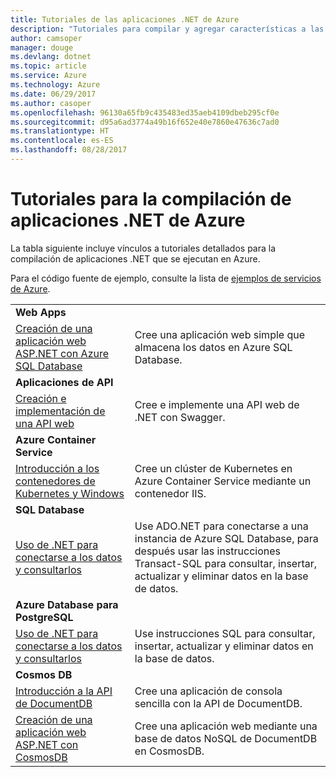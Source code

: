 ```yaml
---
title: Tutoriales de las aplicaciones .NET de Azure
description: "Tutoriales para compilar y agregar características a las aplicaciones .NET web y móviles con servicios de Azure."
author: camsoper
manager: douge
ms.devlang: dotnet
ms.topic: article
ms.service: Azure
ms.technology: Azure
ms.date: 06/29/2017
ms.author: casoper
ms.openlocfilehash: 96130a65fb9c435483ed35aeb4109dbeb295cf0e
ms.sourcegitcommit: d95a6ad3774a49b16f652e40e7860e47636c7ad0
ms.translationtype: HT
ms.contentlocale: es-ES
ms.lasthandoff: 08/28/2017
---
```

# <a name="tutorials-for-building-net-apps-in-azure"></a>Tutoriales para la compilación de aplicaciones .NET de Azure

La tabla siguiente incluye vínculos a tutoriales detallados para la compilación de aplicaciones .NET que se ejecutan en Azure.

Para el código fuente de ejemplo, consulte la lista de [ejemplos de servicios de Azure](https://azure.microsoft.com/resources/samples/?platform=dotnet).

| | |
|---|---|
| **Web Apps**||
| [Creación de una aplicación web ASP.NET con Azure SQL Database][1] | Cree una aplicación web simple que almacena los datos en Azure SQL Database. | 
| **Aplicaciones de API**||
| [Creación e implementación de una API web][3] | Cree e implemente una API web de .NET con Swagger. | 
| **Azure Container Service** ||
| [Introducción a los contenedores de Kubernetes y Windows][4] | Cree un clúster de Kubernetes en Azure Container Service mediante un contenedor IIS.
| **SQL Database** ||
| [Uso de .NET para conectarse a los datos y consultarlos][5] | Use ADO.NET para conectarse a una instancia de Azure SQL Database, para después usar las instrucciones Transact-SQL para consultar, insertar, actualizar y eliminar datos en la base de datos. | 
| **Azure Database para PostgreSQL** ||
| [Uso de .NET para conectarse a los datos y consultarlos][6] | Use instrucciones SQL para consultar, insertar, actualizar y eliminar datos en la base de datos. | 
| **Cosmos DB** ||
| [Introducción a la API de DocumentDB][7] | Cree una aplicación de consola sencilla con la API de DocumentDB. | 
| [Creación de una aplicación web ASP.NET con CosmosDB][8] | Cree una aplicación web mediante una base de datos NoSQL de DocumentDB en CosmosDB. | 

[1]: /azure/app-service-web/app-service-web-tutorial-dotnet-sqldatabase
[2]: /azure/documentdb/documentdb-dotnet-application
[3]: /azure/app-service-api/app-service-api-dotnet-get-started
[4]: /azure/container-service/container-service-kubernetes-windows-walkthrough
[5]: /azure/sql-database/sql-database-connect-query-dotnet
[6]: /azure/postgresql/connect-csharp
[7]: /azure/cosmos-db/documentdb-dotnetcore-get-started
[8]: /azure/cosmos-db/documentdb-dotnet-application
